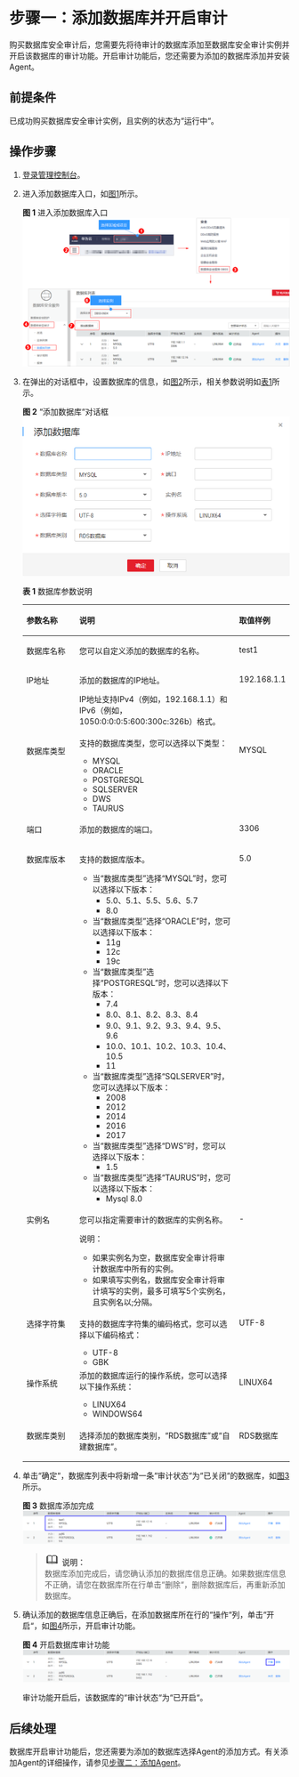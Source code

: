 # 步骤一：添加数据库并开启审计<a name="ZH-CN_TOPIC_0143271182"></a>

购买数据库安全审计后，您需要先将待审计的数据库添加至数据库安全审计实例并开启该数据库的审计功能。开启审计功能后，您还需要为添加的数据库添加并安装Agent。

## 前提条件<a name="section070891116319"></a>

已成功购买数据库安全审计实例，且实例的状态为“运行中“。

## 操作步骤<a name="section10161839244"></a>

1.  [登录管理控制台](https://console.huaweicloud.com/)。
2.  进入添加数据库入口，如[图1](#zh-cn_topic_0111166372_fig4989100164918)所示。

    **图 1**  进入添加数据库入口<a name="zh-cn_topic_0111166372_fig4989100164918"></a>  
    ![](figures/进入添加数据库入口.png "进入添加数据库入口")

3.  在弹出的对话框中，设置数据库的信息，如[图2](#fig1433184615414)所示，相关参数说明如[表1](#table4295843716304)所示。

    **图 2** “添加数据库“对话框<a name="fig1433184615414"></a>  
    ![](figures/添加数据库对话框.png "添加数据库对话框")

    **表 1**  数据库参数说明

    <a name="table4295843716304"></a>
    <table><thead align="left"><tr id="row4338993216304"><th class="cellrowborder" valign="top" width="21.02%" id="mcps1.2.4.1.1"><p id="p2492361616304"><a name="p2492361616304"></a><a name="p2492361616304"></a>参数名称</p>
    </th>
    <th class="cellrowborder" valign="top" width="60.980000000000004%" id="mcps1.2.4.1.2"><p id="p554697916304"><a name="p554697916304"></a><a name="p554697916304"></a>说明</p>
    </th>
    <th class="cellrowborder" valign="top" width="18%" id="mcps1.2.4.1.3"><p id="p4665219216304"><a name="p4665219216304"></a><a name="p4665219216304"></a>取值样例</p>
    </th>
    </tr>
    </thead>
    <tbody><tr id="row3896937416304"><td class="cellrowborder" valign="top" width="21.02%" headers="mcps1.2.4.1.1 "><p id="p240275716304"><a name="p240275716304"></a><a name="p240275716304"></a>数据库名称</p>
    </td>
    <td class="cellrowborder" valign="top" width="60.980000000000004%" headers="mcps1.2.4.1.2 "><p id="p6040559116304"><a name="p6040559116304"></a><a name="p6040559116304"></a>您可以自定义添加的数据库的名称。</p>
    </td>
    <td class="cellrowborder" valign="top" width="18%" headers="mcps1.2.4.1.3 "><p id="p5366207016304"><a name="p5366207016304"></a><a name="p5366207016304"></a>test1</p>
    </td>
    </tr>
    <tr id="row1332204111319"><td class="cellrowborder" valign="top" width="21.02%" headers="mcps1.2.4.1.1 "><p id="p33321041237"><a name="p33321041237"></a><a name="p33321041237"></a>IP地址</p>
    </td>
    <td class="cellrowborder" valign="top" width="60.980000000000004%" headers="mcps1.2.4.1.2 "><p id="p153321841736"><a name="p153321841736"></a><a name="p153321841736"></a>添加的数据库的IP地址。</p>
    <p id="p13185634911"><a name="p13185634911"></a><a name="p13185634911"></a>IP地址支持IPv4（例如，192.168.1.1）和IPv6（例如，1050:0:0:0:5:600:300c:326b）格式。</p>
    </td>
    <td class="cellrowborder" valign="top" width="18%" headers="mcps1.2.4.1.3 "><p id="p2332154118311"><a name="p2332154118311"></a><a name="p2332154118311"></a>192.168.1.1</p>
    </td>
    </tr>
    <tr id="row0860165713317"><td class="cellrowborder" valign="top" width="21.02%" headers="mcps1.2.4.1.1 "><p id="p12331342414"><a name="p12331342414"></a><a name="p12331342414"></a>数据库类型</p>
    </td>
    <td class="cellrowborder" valign="top" width="60.980000000000004%" headers="mcps1.2.4.1.2 "><div class="p" id="p5535162119444"><a name="p5535162119444"></a><a name="p5535162119444"></a>支持的数据库类型，您可以选择以下类型：<a name="ul82801415184513"></a><a name="ul82801415184513"></a><ul id="ul82801415184513"><li>MYSQL</li><li>ORACLE</li><li>POSTGRESQL</li><li>SQLSERVER</li><li>DWS</li><li>TAURUS</li></ul>
    </div>
    </td>
    <td class="cellrowborder" valign="top" width="18%" headers="mcps1.2.4.1.3 "><p id="p198613573313"><a name="p198613573313"></a><a name="p198613573313"></a>MYSQL</p>
    </td>
    </tr>
    <tr id="row1319658616304"><td class="cellrowborder" valign="top" width="21.02%" headers="mcps1.2.4.1.1 "><p id="p6229055916304"><a name="p6229055916304"></a><a name="p6229055916304"></a>端口</p>
    </td>
    <td class="cellrowborder" valign="top" width="60.980000000000004%" headers="mcps1.2.4.1.2 "><p id="p1237050416304"><a name="p1237050416304"></a><a name="p1237050416304"></a>添加的数据库的端口。</p>
    </td>
    <td class="cellrowborder" valign="top" width="18%" headers="mcps1.2.4.1.3 "><p id="p6248676616304"><a name="p6248676616304"></a><a name="p6248676616304"></a>3306</p>
    </td>
    </tr>
    <tr id="row16837105815489"><td class="cellrowborder" valign="top" width="21.02%" headers="mcps1.2.4.1.1 "><p id="p11838165817485"><a name="p11838165817485"></a><a name="p11838165817485"></a>数据库版本</p>
    </td>
    <td class="cellrowborder" valign="top" width="60.980000000000004%" headers="mcps1.2.4.1.2 "><p id="p18679358181416"><a name="p18679358181416"></a><a name="p18679358181416"></a>支持的数据库版本。</p>
    <a name="ul10467113114715"></a><a name="ul10467113114715"></a><ul id="ul10467113114715"><li>当<span class="parmname" id="parmname51931736164610"><a name="parmname51931736164610"></a><a name="parmname51931736164610"></a>“数据库类型”</span>选择<span class="parmvalue" id="parmvalue10212440144615"><a name="parmvalue10212440144615"></a><a name="parmvalue10212440144615"></a>“MYSQL”</span>时，您可以选择以下版本：<a name="ul177551201424"></a><a name="ul177551201424"></a><ul id="ul177551201424"><li>5.0、5.1、5.5、5.6、5.7</li><li>8.0</li></ul>
    </li><li>当<span class="parmname" id="parmname12985226164716"><a name="parmname12985226164716"></a><a name="parmname12985226164716"></a>“数据库类型”</span>选择<span class="parmvalue" id="parmvalue69851026164718"><a name="parmvalue69851026164718"></a><a name="parmvalue69851026164718"></a>“ORACLE”</span>时，您可以选择以下版本：<a name="ul215135319476"></a><a name="ul215135319476"></a><ul id="ul215135319476"><li>11g</li><li>12c</li><li>19c</li></ul>
    </li><li>当<span class="parmname" id="parmname15421431185310"><a name="parmname15421431185310"></a><a name="parmname15421431185310"></a>“数据库类型”</span>选择<span class="parmvalue" id="parmvalue17543163185312"><a name="parmvalue17543163185312"></a><a name="parmvalue17543163185312"></a>“POSTGRESQL”</span>时，您可以选择以下版本：<a name="ul214119711011"></a><a name="ul214119711011"></a><ul id="ul214119711011"><li>7.4</li><li>8.0、8.1、8.2、8.3、8.4</li><li>9.0、9.1、9.2、9.3、9.4、9.5、9.6</li><li>10.0、10.1、10.2、10.3、10.4、10.5</li><li>11</li></ul>
    </li><li>当<span class="parmname" id="parmname4851146145014"><a name="parmname4851146145014"></a><a name="parmname4851146145014"></a>“数据库类型”</span>选择<span class="parmvalue" id="parmvalue1885114614500"><a name="parmvalue1885114614500"></a><a name="parmvalue1885114614500"></a>“SQLSERVER”</span>时，您可以选择以下版本：<a name="ul1875113219515"></a><a name="ul1875113219515"></a><ul id="ul1875113219515"><li>2008</li><li>2012</li><li>2014</li><li>2016</li><li>2017</li></ul>
    </li><li>当<span class="parmname" id="parmname218717373163"><a name="parmname218717373163"></a><a name="parmname218717373163"></a>“数据库类型”</span>选择<span class="parmvalue" id="parmvalue101871537201618"><a name="parmvalue101871537201618"></a><a name="parmvalue101871537201618"></a>“DWS”</span>时，您可以选择以下版本：<a name="ul174651351173"></a><a name="ul174651351173"></a><ul id="ul174651351173"><li>1.5</li></ul>
    </li><li>当<span class="parmname" id="parmname79851646121619"><a name="parmname79851646121619"></a><a name="parmname79851646121619"></a>“数据库类型”</span>选择<span class="parmvalue" id="parmvalue12985446161611"><a name="parmvalue12985446161611"></a><a name="parmvalue12985446161611"></a>“TAURUS”</span>时，您可以选择以下版本：<a name="ul161111015176"></a><a name="ul161111015176"></a><ul id="ul161111015176"><li>Mysql 8.0</li></ul>
    </li></ul>
    </td>
    <td class="cellrowborder" valign="top" width="18%" headers="mcps1.2.4.1.3 "><p id="p12838105816489"><a name="p12838105816489"></a><a name="p12838105816489"></a>5.0</p>
    </td>
    </tr>
    <tr id="row879719219418"><td class="cellrowborder" valign="top" width="21.02%" headers="mcps1.2.4.1.1 "><p id="p16797162110411"><a name="p16797162110411"></a><a name="p16797162110411"></a>实例名</p>
    </td>
    <td class="cellrowborder" valign="top" width="60.980000000000004%" headers="mcps1.2.4.1.2 "><p id="p8797142114417"><a name="p8797142114417"></a><a name="p8797142114417"></a>您可以指定需要审计的数据库的实例名称。</p>
    <div class="note" id="note1675362510481"><a name="note1675362510481"></a><a name="note1675362510481"></a><span class="notetitle"> 说明： </span><div class="notebody"><a name="ul7132124225315"></a><a name="ul7132124225315"></a><ul id="ul7132124225315"><li>如果实例名为空，数据库安全审计将审计数据库中所有的实例。</li><li>如果填写实例名，数据库安全审计将审计填写的实例，最多可填写5个实例名，且实例名以;分隔。</li></ul>
    </div></div>
    </td>
    <td class="cellrowborder" valign="top" width="18%" headers="mcps1.2.4.1.3 "><p id="p6797421548"><a name="p6797421548"></a><a name="p6797421548"></a>-</p>
    </td>
    </tr>
    <tr id="row2550998316304"><td class="cellrowborder" valign="top" width="21.02%" headers="mcps1.2.4.1.1 "><p id="p5304271416304"><a name="p5304271416304"></a><a name="p5304271416304"></a>选择字符集</p>
    </td>
    <td class="cellrowborder" valign="top" width="60.980000000000004%" headers="mcps1.2.4.1.2 "><p id="p17389421595"><a name="p17389421595"></a><a name="p17389421595"></a>支持的数据库字符集的编码格式，您可以选择以下编码格式：</p>
    <a name="ul889605712313"></a><a name="ul889605712313"></a><ul id="ul889605712313"><li>UTF-8</li><li>GBK</li></ul>
    </td>
    <td class="cellrowborder" valign="top" width="18%" headers="mcps1.2.4.1.3 "><p id="p64106164142025"><a name="p64106164142025"></a><a name="p64106164142025"></a>UTF-8</p>
    </td>
    </tr>
    <tr id="row2795329327"><td class="cellrowborder" valign="top" width="21.02%" headers="mcps1.2.4.1.1 "><p id="p67976298218"><a name="p67976298218"></a><a name="p67976298218"></a>操作系统</p>
    </td>
    <td class="cellrowborder" valign="top" width="60.980000000000004%" headers="mcps1.2.4.1.2 "><div class="p" id="p5792181012523"><a name="p5792181012523"></a><a name="p5792181012523"></a>添加的数据库运行的操作系统，您可以选择以下操作系统：<a name="ul522785945218"></a><a name="ul522785945218"></a><ul id="ul522785945218"><li>LINUX64</li><li>WINDOWS64</li></ul>
    </div>
    </td>
    <td class="cellrowborder" valign="top" width="18%" headers="mcps1.2.4.1.3 "><p id="p13797152919215"><a name="p13797152919215"></a><a name="p13797152919215"></a>LINUX64</p>
    </td>
    </tr>
    <tr id="row1947434711537"><td class="cellrowborder" valign="top" width="21.02%" headers="mcps1.2.4.1.1 "><p id="p20475154765315"><a name="p20475154765315"></a><a name="p20475154765315"></a>数据库类别</p>
    </td>
    <td class="cellrowborder" valign="top" width="60.980000000000004%" headers="mcps1.2.4.1.2 "><p id="p204756474533"><a name="p204756474533"></a><a name="p204756474533"></a>选择添加的数据库类别，<span class="parmvalue" id="parmvalue183298115614"><a name="parmvalue183298115614"></a><a name="parmvalue183298115614"></a>“RDS数据库”</span>或<span class="parmvalue" id="parmvalue31381012175613"><a name="parmvalue31381012175613"></a><a name="parmvalue31381012175613"></a>“自建数据库”</span>。</p>
    </td>
    <td class="cellrowborder" valign="top" width="18%" headers="mcps1.2.4.1.3 "><p id="p1647511471539"><a name="p1647511471539"></a><a name="p1647511471539"></a>RDS数据库</p>
    </td>
    </tr>
    </tbody>
    </table>

4.  单击“确定“，数据库列表中将新增一条“审计状态“为“已关闭“的数据库，如[图3](#fig977312338295)所示。

    **图 3**  数据库添加完成<a name="fig977312338295"></a>  
    ![](figures/数据库添加完成.png "数据库添加完成")

    >![](public_sys-resources/icon-note.gif) **说明：**   
    >数据库添加完成后，请您确认添加的数据库信息正确。如果数据库信息不正确，请您在数据库所在行单击“删除“，删除数据库后，再重新添加数据库。  

5.  确认添加的数据库信息正确后，在添加数据库所在行的“操作“列，单击“开启“，如[图4](#fig8199151313516)所示，开启审计功能。

    **图 4**  开启数据库审计功能<a name="fig8199151313516"></a>  
    ![](figures/开启数据库审计功能.png "开启数据库审计功能")

    审计功能开启后，该数据库的“审计状态“为“已开启“。


## 后续处理<a name="section752465111403"></a>

数据库开启审计功能后，您还需要为添加的数据库选择Agent的添加方式。有关添加Agent的详细操作，请参见[步骤二：添加Agent](步骤二-添加Agent.md)。

